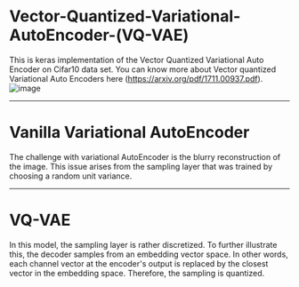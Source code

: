 # Vector-Quantized-Variational-AutoEncoder-(VQ-VAE)
This is keras implementation of the Vector Quantized Variational Auto Encoder on Cifar10 data set. You can know more about Vector quantized Variational Auto Encoders here (https://arxiv.org/pdf/1711.00937.pdf). 
![image](https://user-images.githubusercontent.com/47930821/130600487-83cdb3e5-67a7-4f06-a97a-9bb7fd7adcd3.png)

---

# Vanilla Variational AutoEncoder
The challenge with variational AutoEncoder is the blurry reconstruction of the image. This issue arises from the sampling layer that was trained by choosing a random unit variance.

---

# VQ-VAE
In this model, the sampling layer is rather discretized. To further illustrate this, the decoder samples from an embedding vector space. In other words, each channel vector at the encoder's output is replaced by the closest vector in the embedding space. Therefore, the sampling is quantized.
